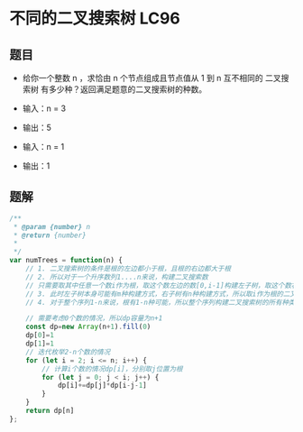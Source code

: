 # 不同的二叉搜索树 LC96
## 题目
* 给你一个整数 n ，求恰由 n 个节点组成且节点值从 1 到 n 互不相同的 二叉搜索树 有多少种？返回满足题意的二叉搜索树的种数。

* 输入：n = 3
* 输出：5
* 输入：n = 1
* 输出：1

## 题解
```javascript
/**
 * @param {number} n
 * @return {number}
 * 
 */
var numTrees = function(n) {
    // 1. 二叉搜索树的条件是根的左边都小于根，且根的右边都大于根
    // 2. 所以对于一个升序数列1....n来说，构建二叉搜索数
    // 只需要取其中任意一个数i作为根，取这个数左边的数[0,i-1]构建左子树，取这个数右边的数[i+1,n]构建右子树即可
    // 3. 此时左子树本身可能有m种构建方式，右子树有n种构建方式，所以取i作为根的二叉搜索树的种类为m*n
    // 4. 对于整个序列1-n来说，根有1-n种可能，所以整个序列构建二叉搜索树的所有种类为分别取1-n的二叉搜索树的中类的和

    // 需要考虑0个数的情况，所以dp容量为n+1
    const dp=new Array(n+1).fill(0)
    dp[0]=1
    dp[1]=1
    // 迭代枚举2-n个数的情况
    for (let i = 2; i <= n; i++) {
        // 计算i个数的情况dp[i]，分别取j位置为根
        for (let j = 0; j < i; j++) {
            dp[i]+=dp[j]*dp[i-j-1]
        }
    }
    return dp[n]
};
```
